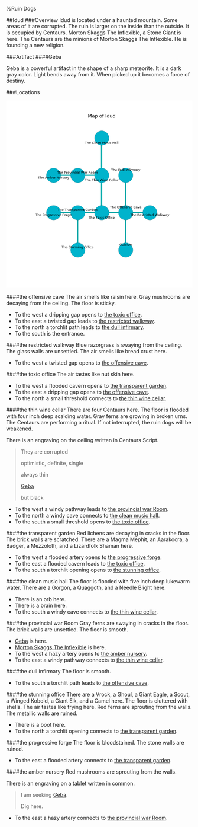 %Ruin Dogs

##Idud
###Overview
Idud is located under a haunted mountain. Some areas of it are corrupted. The ruin is larger on the inside than the outside. It is occupied by Centaurs. <a name="Morton-Skaggs-The-Inflexible"></a>Morton Skaggs The Inflexible, a Stone Giant is here. The Centaurs are the minions of Morton Skaggs The Inflexible. He  is founding a new religion. 



###Artifact
####<a name="Geba"></a>Geba


Geba is a powerful artifact in the shape of a sharp meteorite. It is a dark gray color. Light bends away from it. When picked up it becomes a force of destiny. 





###Locations


![](../v2/images/Idud.png)

####<a name="the-offensive-cave"></a>the offensive cave
The air smells like raisin here. Gray mushrooms are decaying from the ceiling. The floor is sticky. 



* To the west a dripping gap opens to [the toxic office](#the-toxic-office).
* To the east a twisted gap leads to [the restricted walkway](#the-restricted-walkway).
* To the north a torchlit path leads to [the dull infirmary](#the-dull-infirmary).
* To the south is the entrance.


####<a name="the-restricted-walkway"></a>the restricted walkway
Blue razorgrass is swaying from the ceiling. The glass walls are unsettled. The air smells like bread crust here. 



* To the west a twisted gap opens to [the offensive cave](#the-offensive-cave).


####<a name="the-toxic-office"></a>the toxic office
The air tastes like nut skin here. 



* To the west a flooded cavern opens to [the transparent garden](#the-transparent-garden).
* To the east a dripping gap opens to [the offensive cave](#the-offensive-cave).
* To the north a small threshold connects to [the thin wine cellar](#the-thin-wine-cellar).


####<a name="the-thin-wine-cellar"></a>the thin wine cellar
There are four Centaurs here. The floor is flooded with four inch deep scalding water. Gray ferns are growing in broken urns. The Centaurs are performing a ritual. If not interrupted, the ruin dogs will be weakened. 

There is an engraving on the ceiling written in Centaurs Script. 

> They are corrupted
>
> optimistic, definite, single
>
> always thin
>
> [Geba](#Geba)
>
> but black
>


* To the west a windy pathway leads to [the provincial war Room](#the-provincial-war-Room).
* To the north a windy cave connects to [the clean music hall](#the-clean-music-hall).
* To the south a small threshold opens to [the toxic office](#the-toxic-office).


####<a name="the-transparent-garden"></a>the transparent garden
Red lichens are decaying in cracks in the floor. The brick walls are scratched. There are a Magma Mephit, an Aarakocra, a Badger, a Mezzoloth, and a Lizardfolk Shaman here. 



* To the west a flooded artery opens to [the progressive forge](#the-progressive-forge).
* To the east a flooded cavern leads to [the toxic office](#the-toxic-office).
* To the south a torchlit opening opens to [the stunning office](#the-stunning-office).


####<a name="the-clean-music-hall"></a>the clean music hall
The floor is flooded with five inch deep lukewarm water. There are a Gorgon, a Quaggoth, and a Needle Blight here. 



* There is an orb here.
* There is a brain here.
* To the south a windy cave connects to [the thin wine cellar](#the-thin-wine-cellar).


####<a name="the-provincial-war-Room"></a>the provincial war Room
Gray ferns are swaying in cracks in the floor. The brick walls are unsettled. The floor is smooth. 



* [Geba](#Geba) is here.
* [Morton Skaggs The Inflexible](#Morton-Skaggs-The-Inflexible) is here.
* To the west a hazy artery opens to [the amber nursery](#the-amber-nursery).
* To the east a windy pathway connects to [the thin wine cellar](#the-thin-wine-cellar).


####<a name="the-dull-infirmary"></a>the dull infirmary
The floor is smooth. 



* To the south a torchlit path leads to [the offensive cave](#the-offensive-cave).


####<a name="the-stunning-office"></a>the stunning office
There are a Vrock, a Ghoul, a Giant Eagle, a Scout, a Winged Kobold, a Giant Elk, and a Camel here. The floor is cluttered with shells. The air tastes like frying here. Red ferns are sprouting from the walls. The metallic walls are ruined. 



* There is a boot here.
* To the north a torchlit opening connects to [the transparent garden](#the-transparent-garden).


####<a name="the-progressive-forge"></a>the progressive forge
The floor is bloodstained. The stone walls are ruined. 



* To the east a flooded artery connects to [the transparent garden](#the-transparent-garden).


####<a name="the-amber-nursery"></a>the amber nursery
Red mushrooms are sprouting from the walls. 

There is an engraving on a tablet written in common. 

> I am seeking [Geba](#Geba).
>
> Dig here.
>


* To the east a hazy artery connects to [the provincial war Room](#the-provincial-war-Room).


